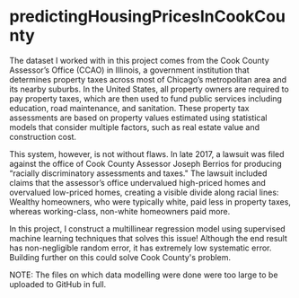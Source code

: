 # predictingHousingPricesInCookCounty

The dataset I worked with in this project comes from the Cook County Assessor’s Office (CCAO) in Illinois, a government institution that determines property taxes across most of Chicago’s metropolitan area and its nearby suburbs. In the United States, all property owners are required to pay property taxes, which are then used to fund public services including education, road maintenance, and sanitation. These property tax assessments are based on property values estimated using statistical models that consider multiple factors, such as real estate value and construction cost.

This system, however, is not without flaws. In late 2017, a lawsuit was filed against the office of Cook County Assessor Joseph Berrios for producing “racially discriminatory assessments and taxes." The lawsuit included claims that the assessor’s office undervalued high-priced homes and overvalued low-priced homes, creating a visible divide along racial lines: Wealthy homeowners, who were typically white, paid less in property taxes, whereas working-class, non-white homeowners paid more.

In this project, I construct a multillinear regression model using supervised machine learning techniques that solves this issue! Although the end result has non-negligible random error, it has extremely low systematic error. Building further on this could solve Cook County's problem.

NOTE: The files on which data modelling were done were too large to be uploaded to GitHub in full.

